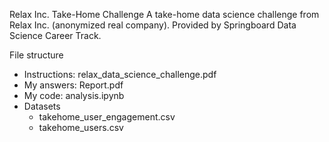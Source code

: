 Relax Inc. Take-Home Challenge
A take-home data science challenge from Relax Inc. (anonymized real company). Provided by Springboard Data Science Career Track.

File structure

* Instructions: relax_data_science_challenge.pdf
* My answers: Report.pdf
* My code: analysis.ipynb
* Datasets
  * takehome_user_engagement.csv
  * takehome_users.csv
